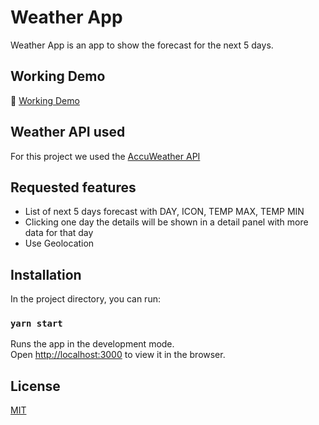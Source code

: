 # Weather App

Weather App is an app to show the forecast for the next 5 days.

## Working Demo

:rocket: [Working Demo](https://pure-mesa-77178.herokuapp.com/)

## Weather API used

For this project we used the [AccuWeather API](https://developer.accuweather.com/)

## Requested features

- List of next 5 days forecast with DAY, ICON, TEMP MAX, TEMP MIN
- Clicking one day the details will be shown in a detail panel with more data for that day
- Use Geolocation

## Installation

In the project directory, you can run:

### `yarn start`

Runs the app in the development mode.<br />
Open [http://localhost:3000](http://localhost:3000) to view it in the browser.

## License

[MIT](https://choosealicense.com/licenses/mit/)
